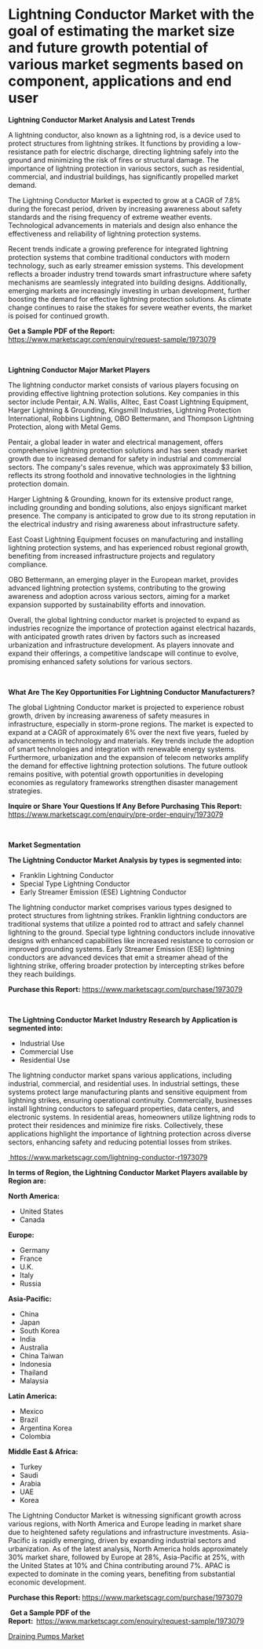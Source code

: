 <p><h1>Lightning Conductor Market with the goal of estimating the market size and future growth potential of various market segments based on component, applications and end user</h1></p><p><strong>Lightning Conductor Market Analysis and Latest Trends</strong></p>
<p><p>A lightning conductor, also known as a lightning rod, is a device used to protect structures from lightning strikes. It functions by providing a low-resistance path for electric discharge, directing lightning safely into the ground and minimizing the risk of fires or structural damage. The importance of lightning protection in various sectors, such as residential, commercial, and industrial buildings, has significantly propelled market demand.</p><p>The Lightning Conductor Market is expected to grow at a CAGR of 7.8% during the forecast period, driven by increasing awareness about safety standards and the rising frequency of extreme weather events. Technological advancements in materials and design also enhance the effectiveness and reliability of lightning protection systems. </p><p>Recent trends indicate a growing preference for integrated lightning protection systems that combine traditional conductors with modern technology, such as early streamer emission systems. This development reflects a broader industry trend towards smart infrastructure where safety mechanisms are seamlessly integrated into building designs. Additionally, emerging markets are increasingly investing in urban development, further boosting the demand for effective lightning protection solutions. As climate change continues to raise the stakes for severe weather events, the market is poised for continued growth.</p></p>
<p><strong>Get a Sample PDF of the Report:&nbsp;</strong> <a href="https://www.marketscagr.com/enquiry/request-sample/1973079?utm_campaign=2292&utm_medium=2&utm_source=Github&utm_content=ia&utm_term=23022025&utm_id=lightning-conductor">https://www.marketscagr.com/enquiry/request-sample/1973079</a></p>
<p>&nbsp;</p>
<p><strong>Lightning Conductor Major Market Players</strong></p>
<p><p>The lightning conductor market consists of various players focusing on providing effective lightning protection solutions. Key companies in this sector include Pentair, A.N. Wallis, Alltec, East Coast Lightning Equipment, Harger Lightning & Grounding, Kingsmill Industries, Lightning Protection International, Robbins Lightning, OBO Bettermann, and Thompson Lightning Protection, along with Metal Gems.</p><p>Pentair, a global leader in water and electrical management, offers comprehensive lightning protection solutions and has seen steady market growth due to increased demand for safety in industrial and commercial sectors. The company's sales revenue, which was approximately $3 billion, reflects its strong foothold and innovative technologies in the lightning protection domain.</p><p>Harger Lightning & Grounding, known for its extensive product range, including grounding and bonding solutions, also enjoys significant market presence. The company is anticipated to grow due to its strong reputation in the electrical industry and rising awareness about infrastructure safety.</p><p>East Coast Lightning Equipment focuses on manufacturing and installing lightning protection systems, and has experienced robust regional growth, benefiting from increased infrastructure projects and regulatory compliance. </p><p>OBO Bettermann, an emerging player in the European market, provides advanced lightning protection systems, contributing to the growing awareness and adoption across various sectors, aiming for a market expansion supported by sustainability efforts and innovation.</p><p>Overall, the global lightning conductor market is projected to expand as industries recognize the importance of protection against electrical hazards, with anticipated growth rates driven by factors such as increased urbanization and infrastructure development. As players innovate and expand their offerings, a competitive landscape will continue to evolve, promising enhanced safety solutions for various sectors.</p></p>
<p>&nbsp;</p>
<p><strong>What Are The Key Opportunities For Lightning Conductor Manufacturers?</strong></p>
<p><p>The global Lightning Conductor market is projected to experience robust growth, driven by increasing awareness of safety measures in infrastructure, especially in storm-prone regions. The market is expected to expand at a CAGR of approximately 6% over the next five years, fueled by advancements in technology and materials. Key trends include the adoption of smart technologies and integration with renewable energy systems. Furthermore, urbanization and the expansion of telecom networks amplify the demand for effective lightning protection solutions. The future outlook remains positive, with potential growth opportunities in developing economies as regulatory frameworks strengthen disaster management strategies.</p></p>
<p><strong>Inquire or Share Your Questions If Any Before Purchasing This Report:</strong> <a href="https://www.marketscagr.com/enquiry/pre-order-enquiry/1973079?utm_campaign=2292&utm_medium=2&utm_source=Github&utm_content=ia&utm_term=23022025&utm_id=lightning-conductor">https://www.marketscagr.com/enquiry/pre-order-enquiry/1973079</a></p>
<p>&nbsp;</p>
<p><strong>Market Segmentation</strong></p>
<p><strong>The Lightning Conductor Market Analysis by types is segmented into:</strong></p>
<p><ul><li>Franklin Lightning Conductor</li><li>Special Type Lightning Conductor</li><li>Early Streamer Emission (ESE) Lightning Conductor</li></ul></p>
<p><p>The lightning conductor market comprises various types designed to protect structures from lightning strikes. Franklin lightning conductors are traditional systems that utilize a pointed rod to attract and safely channel lightning to the ground. Special type lightning conductors include innovative designs with enhanced capabilities like increased resistance to corrosion or improved grounding systems. Early Streamer Emission (ESE) lightning conductors are advanced devices that emit a streamer ahead of the lightning strike, offering broader protection by intercepting strikes before they reach buildings.</p></p>
<p><strong>Purchase this Report:&nbsp;</strong><a href="https://www.marketscagr.com/purchase/1973079?utm_campaign=2292&utm_medium=2&utm_source=Github&utm_content=ia&utm_term=23022025&utm_id=lightning-conductor">https://www.marketscagr.com/purchase/1973079</a></p>
<p>&nbsp;</p>
<p><strong>The Lightning Conductor Market Industry Research by Application is segmented into:</strong></p>
<p><ul><li>Industrial Use</li><li>Commercial Use</li><li>Residential Use</li></ul></p>
<p><p>The lightning conductor market spans various applications, including industrial, commercial, and residential uses. In industrial settings, these systems protect large manufacturing plants and sensitive equipment from lightning strikes, ensuring operational continuity. Commercially, businesses install lightning conductors to safeguard properties, data centers, and electronic systems. In residential areas, homeowners utilize lightning rods to protect their residences and minimize fire risks. Collectively, these applications highlight the importance of lightning protection across diverse sectors, enhancing safety and reducing potential losses from strikes.</p></p>
<p><a href="https://www.marketscagr.com/lightning-conductor-r1973079?utm_campaign=2292&utm_medium=2&utm_source=Github&utm_content=ia&utm_term=23022025&utm_id=lightning-conductor">&nbsp;https://www.marketscagr.com/lightning-conductor-r1973079</a></p>
<p><strong>In terms of Region, the Lightning Conductor Market Players available by Region are:</strong></p>
<p>
    <p> <strong> North America: </strong>
        <ul>
            <li>United States</li>
            <li>Canada</li>
        </ul>
        </p> 
    <p> <strong> Europe: </strong>
        <ul>
            <li>Germany</li>
            <li>France</li>
            <li>U.K.</li>
            <li>Italy</li>
            <li>Russia</li>
        </ul>
        </p> 
    <p> <strong> Asia-Pacific: </strong>
        <ul>
            <li>China</li>
            <li>Japan</li>
            <li>South Korea</li>
            <li>India</li>
            <li>Australia</li>
            <li>China Taiwan</li>
            <li>Indonesia</li>
            <li>Thailand</li>
            <li>Malaysia</li>
        </ul>
        </p> 
    <p> <strong> Latin America: </strong>
        <ul>
            <li>Mexico</li>
            <li>Brazil</li>
            <li>Argentina Korea</li>
            <li>Colombia</li>
        </ul>
        </p> 
    <p> <strong> Middle East & Africa: </strong>
        <ul>
            <li>Turkey</li>
            <li>Saudi</li>
            <li>Arabia</li>
            <li>UAE</li>
            <li>Korea</li>
        </ul>
    </p>
    </p>
<p><p>The Lightning Conductor Market is witnessing significant growth across various regions, with North America and Europe leading in market share due to heightened safety regulations and infrastructure investments. Asia-Pacific is rapidly emerging, driven by expanding industrial sectors and urbanization. As of the latest analysis, North America holds approximately 30% market share, followed by Europe at 28%, Asia-Pacific at 25%, with the United States at 10% and China contributing around 7%. APAC is expected to dominate in the coming years, benefiting from substantial economic development.</p></p>
<p><strong>Purchase this Report: </strong><a href="https://www.marketscagr.com/purchase/1973079?utm_campaign=2292&utm_medium=2&utm_source=Github&utm_content=ia&utm_term=23022025&utm_id=lightning-conductor">https://www.marketscagr.com/purchase/1973079</a></p>
<p>&nbsp;<strong>Get a Sample PDF of the Report:&nbsp;&nbsp;</strong><a href="https://www.marketscagr.com/enquiry/request-sample/1973079?utm_campaign=2292&utm_medium=2&utm_source=Github&utm_content=ia&utm_term=23022025&utm_id=lightning-conductor">https://www.marketscagr.com/enquiry/request-sample/1973079</a></p>
<p><strong></strong></p>
<p><p><a href="https://github.com/skerretflossie9297/Market-Research-Report-List-1/blob/main/draining-pumps-market.md?utm_campaign=2292&utm_medium=2&utm_source=Github&utm_content=ia&utm_term=23022025&utm_id=lightning-conductor">Draining Pumps Market</a></p></p>